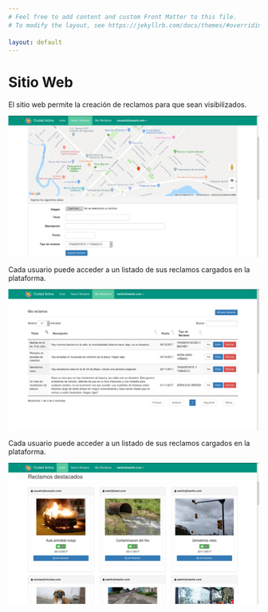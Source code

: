 ```yaml
---
# Feel free to add content and custom Front Matter to this file.
# To modify the layout, see https://jekyllrb.com/docs/themes/#overriding-theme-defaults

layout: default
---
```


# Sitio Web

El sitio web permite la creación de reclamos para que sean visibilizados.

![Crear Reclamos](/assets/images/crear_reclamos.png)

Cada usuario puede acceder a un listado de sus reclamos cargados en la plataforma.

![Crear Reclamos](/assets/images/mis_reclamos.png)

Cada usuario puede acceder a un listado de sus reclamos cargados en la plataforma.

![Crear Reclamos](/assets/images/reclamos_destacados.png)

